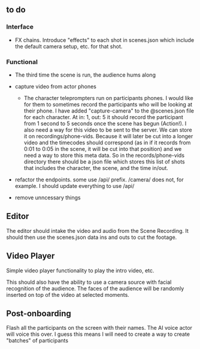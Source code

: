 ## to do

### Interface

+ FX chains. Introduce "effects" to each shot in scenes.json which include the default camera setup, etc. for that shot.

### Functional

- The third time the scene is run, the audience hums along

- capture video from actor phones

  - The character teleprompters run on participants phones. I would like for them to sometimes record the participants who will be looking at their phone. I have added "capture-camera" to the @scenes.json file for each character. At in: 1, out: 5 it should record the participant from 1 second to 5 seconds once the scene has begun (Action!). I also need a way for this video to be sent to the server. We can store it on recordings/phone-vids. Because it will later be cut into a longer video and the timecodes should correspond (as in if it records from 0:01 to 0:05 in the scene, it will be cut into that position) and we need a way to store this meta data. So in the records/phone-vids directory there should be a json file which stores this list of shots that includes the character, the scene, and the time in/out.

- refactor the endpoints. some use /api/ prefix. /camera/ does not, for example. I should update everything to use /api/

- remove unncessary things

## Editor

The editor should intake the video and audio from the Scene Recording. It should then use the scenes.json data ins and outs to cut the footage.

## Video Player

Simple video player functionality to play the intro video, etc.

This should also have the ability to use a camera source with facial recognition of the audience. The faces of the audience will be randomly inserted on top of the video at selected moments.

## Post-onboarding

Flash all the participants on the screen with their names. The AI voice actor will voice this over.
I guess this means I will need to create a way to create "batches" of participants
